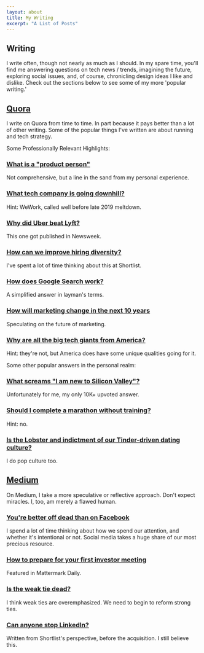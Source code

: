 ```yaml
---
layout: about
title: My Writing
excerpt: "A List of Posts"
---
```


## Writing

I write often, though not nearly as much as I should. In my spare time, you'll find me answering questions on tech news / trends, imagining the future, exploring social issues, and, of course, chronicling design ideas I like and dislike. Check out the sections below to see some of my more 'popular writing.'

## [Quora](https://www.quora.com/profile/Ryan-Borker)

I write on Quora from time to time. In part because it pays better than a lot of other writing. Some of the popular things I've written are about running and tech strategy. 

Some Professionally Relevant Highlights:

### [What is a "product person"](https://www.quora.com/What-is-a-product-person)
Not comprehensive, but a line in the sand from my personal experience.

### [What tech company is going downhill?](https://www.quora.com/What-tech-company-is-going-downhill/answer/Ryan-Borker)
Hint: WeWork, called well before late 2019 meltdown.

### [Why did Uber beat Lyft?](https://www.quora.com/Why-was-Uber-so-successful-vs-Lyft-Sidecar-etc)
This one got published in Newsweek.

### [How can we improve hiring diversity?](https://www.quora.com/What-are-specific-things-employers-can-do-today-to-build-more-diverse-technical-teams) 
I've spent a lot of time thinking about this at Shortlist.

### [How does Google Search work?](https://www.quora.com/How-does-Google-search-work-6/answer/Ryan-Borker)
A simplified answer in layman's terms.

### [How will marketing change in the next 10 years](https://www.quora.com/How-is-marketing-going-to-evolve-over-the-next-ten-years-as-a-result-of-technological-innovation) 
Speculating on the future of marketing.

### [Why are all the big tech giants from America?](https://www.quora.com/Why-are-all-the-big-tech-giants-from-America)
Hint: they're not, but America does have some unique qualities going for it.


Some other popular answers in the personal realm:

### [What screams "I am new to Silicon Valley"?](https://www.quora.com/What-screams-I-am-new-to-Silicon-Valley/answer/Ryan-Borker)
Unfortunately for me, my only 10K+ upvoted answer.

### [Should I complete a marathon without training?](https://www.quora.com/Is-it-possible-to-complete-a-marathon-without-training-for-it) 
Hint: no.

### [Is the Lobster and indictment of our Tinder-driven dating culture?](https://www.quora.com/Is-The-Lobster-an-indictment-of-our-Tinder-driven-dating-culture) 
I do pop culture too.




## [Medium](https:/www.medium.com/@borker)

On Medium, I take a more speculative or reflective approach. Don't expect miracles. I, too, am merely a flawed human.


### [You're better off dead than on Facebook](https://medium.com/@borker/youre-better-off-dead-than-on-facebook-linkedin-or-twitter-d466806544d5) 
I spend a lot of time thinking about how we spend our attention, and whether it's intentional or not. Social media takes a huge share of our most precious resource.

### [How to prepare for your first investor meeting](https://medium.com/listen-to-my-story/checklist-how-to-prep-for-your-first-investor-meeting-c119c0fc74eb)
Featured in Mattermark Daily.

### [Is the weak tie dead?](https://medium.com/@JoinShortlist/strong-ties-are-more-important-than-ever-bb2136d4dd1f) 
I think weak ties are overemphasized. We need to begin to reform strong ties.

### [Can anyone stop LinkedIn?](https://medium.com/@JoinShortlist/can-anyone-stop-linkedin-hints-from-the-users-911cd653ec23) 
Written from Shortlist's perspective, before the acquisition. I still believe this.